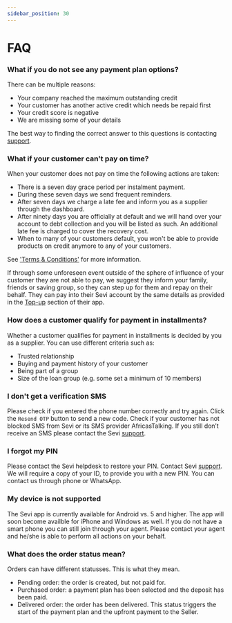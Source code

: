 ```yaml
---
sidebar_position: 30
---
```


# FAQ

### What if you do not see any payment plan options?  
There can be multiple reasons:  

- Your company reached the maximum outstanding credit
- Your customer has another active credit which needs be repaid first
- Your credit score is negative
- We are missing some of your details

The best way to finding the correct answer to this questions is contacting [support](/docs/about/support).


### What if your customer can't pay on time?

When your customer does not pay on time the following actions are taken:

- There is a seven day grace period per instalment payment.
- During these seven days we send frequent reminders.
- After seven days we charge a late fee and inform you as a supplier through the dashboard. 
- After ninety days you are officially at default and we will hand over your account to debt collection and you will be listed as such. An additional late fee is charged to cover the recovery cost.
- When to many of your customers default, you won't be able to provide products on credit anymore to any of your customers.

See ['Terms & Conditions'](/termsConditions) for more information.

If through some unforeseen event outside of the sphere of influence of your customer they are not able to pay, we suggest they inform your family, friends or saving group, so they can step up for them and repay on their behalf. They can pay into their Sevi account by the same details as provided in the [Top-up](/docs/buyer/topup) section of their app. 

### How does a customer qualify for payment in installments?

Whether a customer qualifies for payment in installments is decided by you as a  supplier. You can use different criteria such as:

- Trusted relationship
- Buying and payment history of your customer
- Being part of a group
- Size of the loan group (e.g. some set a minimum of 10 members)

### I don't get a verification SMS 
Please check if you entered the phone number correctly and try again. Click the `Resend OTP` button to send a new code. Check if your customer has not blocked SMS from Sevi or its SMS provider AfricasTalking. If you still don’t receive an SMS please contact the Sevi [support](/docs/about/support).

### I forgot my PIN
Please contact the Sevi helpdesk to restore your PIN. Contact Sevi [support](/docs/about/support/). We will require a copy of your ID, to provide you with a new PIN. You can contact us through phone or WhatsApp.

### My device is not supported 
The Sevi app is currently available for Android vs. 5 and higher. The app will soon become availble for iPhone and Windows as well. If you do not have a smart phone you can still join through your agent. Please contact your agent and he/she is able to perform all actions on your behalf. 

### What does the order status mean?
Orders can have different statusses. This is what they mean.

- Pending order: the order is created, but not paid for.
- Purchased order: a payment plan has been selected and the deposit has been paid. 
- Delivered order: the order has been delivered. This status triggers the start of the payment plan and the upfront payment to the Seller. 

<!-- 
## 
Sevi doesn’t dictate any payment conditions. You agree with your group or any other credit provider on the conditions of the credit. These conditions are communicated to you on check-out. -->